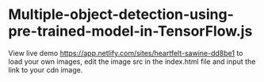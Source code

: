 # Multiple-object-detection-using-pre-trained-model-in-TensorFlow.js
View live demo https://app.netlify.com/sites/heartfelt-sawine-dd8be1
to load your own images, edit the image src in the index.html file and input the link to your cdn image.
